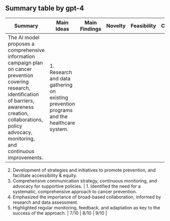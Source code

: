 ## Summary table by gpt-4
| Summary | Main Ideas | Main Findings | Novelty | Feasibility | Correctness |
|---------|------------|---------------|---------|-------------|-------------|
| The AI model proposes a comprehensive information campaign plan on cancer prevention covering research, identification of barriers, awareness creation, collaborations, policy advocacy,  monitoring, and continuous improvements. | 1. Research and data gathering on existing prevention programs and the healthcare system. 
2. Development of strategies and initiatives to promote prevention, and facilitate accessibility & equity. 
3. Comprehensive communication strategy, continuous monitoring, and advocacy for supportive policies. | 1. Identified the need for a systematic, comprehensive approach to cancer prevention. 
2. Emphasized the importance of broad-based collaboration, informed by research and data assessment. 
3. Highlighted regular monitoring, feedback, and adaptation as key to the success of the approach.  | 7/10 | 8/10 | 9/10 |
